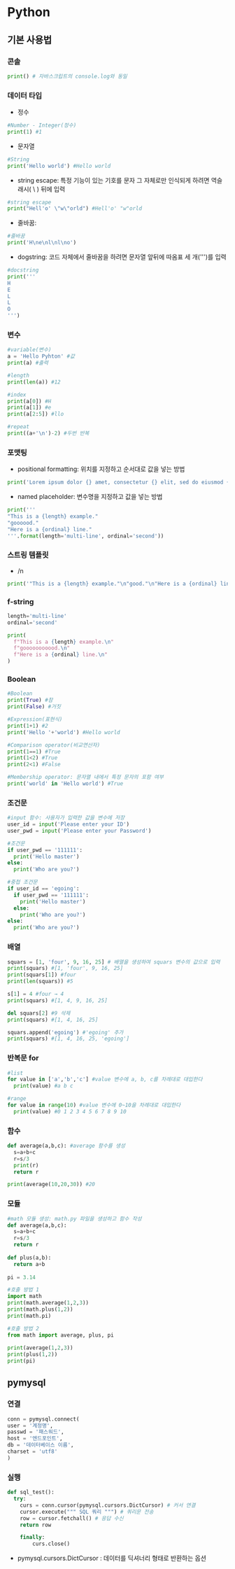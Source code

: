 # Python

## 기본 사용법

### 콘솔

```python
print() # 자바스크립트의 console.log와 동일
```

### 데이터 타입

* 정수

```python
#Number - Integer(정수)
print(1) #1
```

* 문자열

```python
#String
print('Hello world') #Hello world
```

* string escape: 특정 기능이 있는 기호를 문자 그 자체로만 인식되게 하려면 역슬래시( \ ) 뒤에 입력

```python
#string escape
print("Hell'o' \"w\"orld") #Hell'o' "w"orld
```

* 줄바꿈:&#x20;

```python
#줄바꿈
print('H\ne\nl\nl\no') 
```

* dogstring: 코드 자체에서 줄바꿈을 하려면 문자열 앞뒤에 따옴표 세 개(''')를 입력

```python
#docstring
print('''
H
E
L
L
O
''')
```

### 변수

```python
#variable(변수)
a = 'Hello Pyhton' #값
print(a) #출력

#length
print(len(a)) #12

#index
print(a[0]) #H
print(a[1]) #e
print(a[2:5]) #llo

#repeat
print((a+'\n')-2) #두번 반복
```

### 포맷팅

* positional formatting: 위치를 지정하고 순서대로 값을 넣는 방법

```python
print('Lorem ipsum dolor {} amet, consectetur {} elit, sed do eiusmod {} incididunt ut labore {} dolore magna aliqua.'.format('egoing', 12, 'egoing', 'egoing'))
```

* named placeholder: 변수명을 지정하고 값을 넣는 방법

```python
print('''
"This is a {length} example."
"goooood."
"Here is a {ordinal} line."
'''.format(length='multi-line', ordinal='second'))
```

### 스트링 템플릿

* /n

```python
print('"This is a {length} example."\n"good."\n"Here is a {ordinal} line."'.format(length='multi-line', ordinal='second'))
```

### f-string

```python
length='multi-line'
ordinal='second'

print(
  f"This is a {length} example.\n"
  f"gooooooooood.\n"
  f"Here is a {ordinal} line.\n"
)
```

### Boolean

```python
#Boolean
print(True) #참
print(False) #거짓

#Expression(표현식)
print(1+1) #2
print('Hello '+'world') #Hello world

#Comparison operator(비교연산자)
print(1==1) #True
print(1<2) #True
print(2<1) #False

#Membership operator: 문자열 내에서 특정 문자의 포함 여부 
print('world' in 'Hello world') #True
```

### 조건문

```python
#input 함수: 사용자가 입력한 값을 변수에 저장
user_id = input('Please enter your ID') 
user_pwd = input('Please enter your Password')

#조건문
if user_pwd == '111111':
  print('Hello master')
else:
  print('Who are you?')

#중첩 조건문
if user_id == 'egoing':
  if user_pwd == '111111':
    print('Hello master')
  else:
    print('Who are you?')
else:
  print('Who are you?')
```

### 배열

```python
squars = [1, 'four', 9, 16, 25] # 배열을 생성하여 squars 변수의 값으로 입력
print(squars) #[1, 'four', 9, 16, 25]
print(squars[1]) #four
print(len(squars)) #5

s[1] = 4 #four → 4
print(squars) #[1, 4, 9, 16, 25]

del squars[2] #9 삭제
print(squars) #[1, 4, 16, 25]

squars.append('egoing') #'egoing' 추가
print(squars) #[1, 4, 16, 25, 'egoing']
```

### 반복문 for

```python
#list 
for value in ['a','b','c'] #value 변수에 a, b, c를 차례대로 대입한다
  print(value) #a b c

#range
for value in range(10) #value 변수에 0~10을 차례대로 대입한다
  print(value) #0 1 2 3 4 5 6 7 8 9 10
```

### 함수

```python
def average(a,b,c): #average 함수를 생성
  s=a+b+c
  r=s/3
  print(r)
  return r

print(average(10,20,30)) #20
```

### 모듈

```python
#math 모듈 생성: math.py 파일을 생성하고 함수 작성
def average(a,b,c):
  s=a+b+c
  r=s/3
  return r
 
def plus(a,b):
  return a+b
 
pi = 3.14

#호출 방법 1
import math
print(math.average(1,2,3))
print(math.plus(1,2))
print(math.pi)

#호출 방법 2
from math import average, plus, pi
 
print(average(1,2,3))
print(plus(1,2))
print(pi)
```

## pymysql
### 연결
```python
conn = pymysql.connect(
user = '계정명',
passwd = '패스워드',
host = '엔드포인트',
db = '데이터베이스 이름',
charset = 'utf8'
)
```

### 실행
```python
def sql_test():
  try:
    curs = conn.cursor(pymysql.cursors.DictCursor) # 커서 연결
    cursor.execute(""" SQL 쿼리 """) # 쿼리문 전송
    row = cursor.fetchall() # 응답 수신
    return row

	finally:
		curs.close()
```
- pymysql.cursors.DictCursor : 데이터를 딕셔너리 형태로 반환하는 옵션